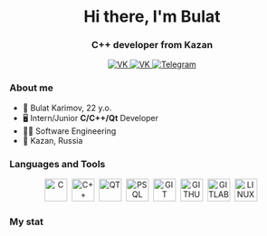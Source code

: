 <div id="header" align="center">
    <h1>Hi there, I'm Bulat</h1>
    <h3>C++ developer from Kazan</h3>
</div>

<div id="socials" align="center">
    <a href="https://vk.com/burshlatt">
        <img src="https://img.shields.io/badge/VK.com-blue?style=for-the-badge&logo=vk&logoColor=white" alt="VK"/>
    </a>
    <a href="mailto:bulat.karimov.19@gmail.com">
        <img src="https://img.shields.io/badge/GMAIL-red?style=for-the-badge&logo=gmail&logoColor=white" alt="VK"/>
    </a>
    <a href="https://t.me/Burshlatt">
        <img src="https://img.shields.io/badge/Telegram-blue?style=for-the-badge&logo=telegram&logoColor=white" alt="Telegram"/>
    </a>
</div>

### About me

- 👨 Bulat Karimov, 22 y.o.
- 🖥️ Intern/Junior **C/C++/Qt** Developer
- 👨‍🎓 Software Engineering
- 🌇 Kazan, Russia

### Languages and Tools
<div id="tools" align="center">
    <img src="https://cdn.jsdelivr.net/gh/devicons/devicon/icons/c/c-original.svg" title="C" width="40" height="40"/>&nbsp;
    <img src="https://cdn.jsdelivr.net/gh/devicons/devicon/icons/cplusplus/cplusplus-original.svg" title="C++" width="40" height="40"/>&nbsp;
    <img src="https://cdn.jsdelivr.net/gh/devicons/devicon/icons/qt/qt-original.svg" title="QT" width="40" height="40"/>&nbsp;
    <img src="https://cdn.jsdelivr.net/gh/devicons/devicon/icons/postgresql/postgresql-original.svg" title="PSQL" width="40" height="40"/>&nbsp;
    <img src="https://cdn.jsdelivr.net/gh/devicons/devicon/icons/git/git-original.svg" title="GIT" width="40" height="40"/>&nbsp;
    <img src="https://cdn.jsdelivr.net/gh/devicons/devicon/icons/github/github-original.svg" title="GITHUB" width="40" height="40"/>&nbsp;
    <img src="https://cdn.jsdelivr.net/gh/devicons/devicon/icons/gitlab/gitlab-original.svg" title="GITLAB" width="40" height="40"/>&nbsp;
    <img src="https://cdn.jsdelivr.net/gh/devicons/devicon/icons/linux/linux-original.svg" title="LINUX" width="40" height="40"/>&nbsp;
</div>

### My stat

<div id="stat" align="center">
    <img src="http://github-profile-summary-cards.vercel.app/api/cards/profile-details?username=burshlatt&theme=2077" alt=""/>
    <img src="http://github-profile-summary-cards.vercel.app/api/cards/most-commit-language?username=burshlatt&theme=2077" alt=""/>
    <img src="http://github-profile-summary-cards.vercel.app/api/cards/stats?username=burshlatt&theme=2077" alt=""/>
</div>
